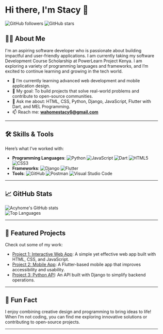 # Hi there, I'm Stacy 👋

![GitHub followers](https://img.shields.io/github/followers/Acyhome?style=social)
![GitHub stars](https://img.shields.io/github/stars/Acyhome?style=social)

## 👩‍💻 About Me
I'm an aspiring software developer who is passionate about building impactful and user-friendly applications. I am currently taking my software Development Course Scholarship at PowerLearn Project Kenya. I am exploring a variety of programming languages and frameworks, and I’m excited to continue learning and growing in the tech world.

- 🌱 I’m currently learning advanced web development and mobile application design.
- 🎯 My goal: To build projects that solve real-world problems and contribute to open-source communities.
- 💬 Ask me about: HTML, CSS, Python, Django, JavaScript, Flutter with Dart, and MEL Programming.
- 📫 Reach me: **wahomestacy6@gmail.com**

---

## 🛠️ Skills & Tools
Here’s what I’ve worked with:
- **Programming Languages**: ![Python](https://img.shields.io/badge/Python-3776AB?style=flat-square&logo=python&logoColor=white) ![JavaScript](https://img.shields.io/badge/JavaScript-F7DF1E?style=flat-square&logo=javascript&logoColor=black) ![Dart](https://img.shields.io/badge/Dart-0175C2?style=flat-square&logo=dart&logoColor=white) ![HTML5](https://img.shields.io/badge/HTML5-E34F26?style=flat-square&logo=html5&logoColor=white) ![CSS3](https://img.shields.io/badge/CSS3-1572B6?style=flat-square&logo=css3&logoColor=white)  
- **Frameworks**: ![Django](https://img.shields.io/badge/Django-092E20?style=flat-square&logo=django&logoColor=white) ![Flutter](https://img.shields.io/badge/Flutter-02569B?style=flat-square&logo=flutter&logoColor=white)  
- **Tools**: ![GitHub](https://img.shields.io/badge/GitHub-181717?style=flat-square&logo=github&logoColor=white) ![Postman](https://img.shields.io/badge/Postman-FF6C37?style=flat-square&logo=postman&logoColor=white) ![Visual Studio Code](https://img.shields.io/badge/VS%20Code-007ACC?style=flat-square&logo=visual-studio-code&logoColor=white)

---

## 📈 GitHub Stats
![Acyhome's GitHub stats](https://github-readme-stats.vercel.app/api?username=Acyhome&show_icons=true&theme=radical)  
![Top Languages](https://github-readme-stats.vercel.app/api/top-langs/?username=Acyhome&layout=compact&theme=radical)

---

## 🌟 Featured Projects
Check out some of my work:
- [Project 1: Interactive Web App](https://github.com/Acyhome/project1): A simple yet effective web app built with HTML, CSS, and JavaScript.
- [Project 2: Mobile App](https://github.com/Acyhome/project2): A Flutter-based mobile app that improves accessibility and usability.
- [Project 3: Python API](https://github.com/Acyhome/project3): An API built with Django to simplify backend operations.

---

## 🎨 Fun Fact
I enjoy combining creative design and programming to bring ideas to life! When I’m not coding, you can find me exploring innovative solutions or contributing to open-source projects.

---


